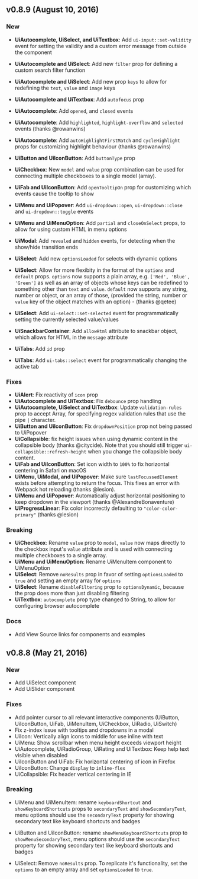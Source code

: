 ## v0.8.9 (August 10, 2016)

### New
* **UiAutocomplete, UiSelect, and UiTextbox**: Add `ui-input::set-validity` event for setting the validity and a custom error message from outside the component
* **UiAutocomplete and UiSelect**: Add new `filter` prop for defining a custom search filter function
* **UiAutocomplete and UiSelect**: Add new prop `keys` to allow for redefining the `text`, `value` and `image` keys
* **UiAutocomplete and UiTextbox**: Add `autofocus` prop
* **UiAutocomplete**: Add `opened`, and `closed` events
* **UiAutocomplete**: Add `highlighted`, `highlight-overflow` and `selected` events (thanks @rowanwins)
* **UiAutocomplete**: Add `autoHighlightFirstMatch` and `cycleHighlight` props for customizing highlight behaviour (thanks @rowanwins)

* **UiButton and UiIconButton**: Add `buttonType` prop

* **UiCheckbox**: New `model` and `value` prop combination can be used for connecting multiple checkboxes to a single model (array).

* **UiFab and UiIconButton**: Add `openTooltipOn` prop for customizing which events cause the tooltip to show

* **UiMenu and UiPopover**: Add `ui-dropdown::open`, `ui-dropdown::close` and `ui-dropdown::toggle` events
* **UiMenu and UiMenuOption**: Add `partial` and `closeOnSelect` props, to allow for using custom HTML in menu options

* **UiModal**: Add `revealed` and `hidden` events, for detecting when the show/hide transition ends

* **UiSelect**: Add new `optionsLoaded` for selects with dynamic options
* **UiSelect**: Allow for more flexibity in the format of the `options` and `default` props. `options` now supports a plain array, e.g. `['Red', 'Blue', 'Green']` as well as an array of objects whose keys can be redefined to something other than `text` and `value`. `default` now supports any string, number or object, or an array of those, (provided the string, number or `value` key of the object matches with an option) - (thanks @qetee)
* **UiSelect**: Add `ui-select::set-selected` event for programmatically setting the currently selected value/values

* **UiSnackbarContainer**: Add `allowHtml` attribute to snackbar object, which allows for HTML in the `message` attribute

* **UiTabs**: Add `id` prop
* **UiTabs**: Add `ui-tabs::select` event for programmatically changing the active tab

### Fixes
* **UiAlert**: Fix reactivity of `icon` prop
* **UiAutocomplete and UiTextbox**: Fix `debounce` prop handling
* **UiAutocomplete, UiSelect and UiTextbox**: Update `validation-rules` prop to accept Array, for specifying regex validation rules that use the pipe `|` character.
* **UiButton and UiIconButton**: Fix `dropdownPosition` prop not being passed to UiPopover
* **UiCollapsible**: fix height issues when using dynamic content in the collapsible body (thanks @citycide). Note that you should still trigger `ui-collapsible::refresh-height` when you change the collapsible body content.
* **UiFab and UiIconButton**: Set icon width to `100%` to fix horizontal centering in Safari on macOS
* **UiMenu, UiModal, and UiPopover**: Make sure `lastFocussedElement` exists before attempting to return the focus. This fixes an error with Webpack hot reloading (thanks @lesion).
* **UiMenu and UiPopover**: Automatically adjust horizontal positioning to keep dropdown in the viewport (thanks @AlexandreBonaventure)
* **UiProgressLinear**: Fix color incorrectly defaulting to `"color-color-primary"` (thanks @lesion)

### Breaking
* **UiCheckbox**: Rename `value` prop to `model`, `value` now maps directly to the checkbox input's `value` attribute and is used with connecting multiple checkboxes to a single array.
* **UiMenu and UiMenuOption**: Rename UiMenuItem component to UiMenuOption
* **UiSelect**: Remove `noResults` prop in favor of setting `optionsLoaded` to `true` and setting an empty array for `options`
* **UiSelect**: Rename `disableFiltering` prop to `optionsDynamic`, because the prop does more than just disabling filtering
* **UiTextbox**: `autocomplete` prop type changed to String, to allow for configuring browser autocomplete

### Docs
* Add View Source links for components and examples

## v0.8.8 (May 21, 2016)

### New
* Add UiSelect component
* Add UiSlider component

### Fixes
* Add pointer cursor to all relevant interactive components (UiButton, UiIconButton, UiFab, UiMenuItem, UiCheckbox, UiRadio, UiSwitch)
* Fix z-index issue with tooltips and dropdowns in a modal
* UiIcon: Vertically align icons to middle for use inline with text
* UiMenu: Show scrollbar when menu height exceeds viewport height
* UiAutocomplete, UiRadioGroup, UiRating and UiTextbox: Keep help text visible when disabled
* UiIconButton and UiFab: Fix horizontal centering of icon in Firefox
* UiIconButton: Change `display` to `inline-flex`
* UiCollapsible: Fix header vertical centering in IE

### Breaking
* UiMenu and UiMenuItem: rename `keyboardShortcut` and `showKeyboardShortcuts` props to `secondaryText` and `showSecondaryText`, menu options should use the `secondaryText` property for showing secondary text like keyboard shortcuts and badges

* UiButton and UiIconButton: rename `showMenuKeyboardShortcuts` prop to `showMenuSecondaryText`, menu options should use the `secondaryText` property for showing secondary text like keyboard shortcuts and badges

* UiSelect: Remove `noResults` prop. To replicate it's functionality, set the `options` to an empty array and set `optionsLoaded` to `true`.
